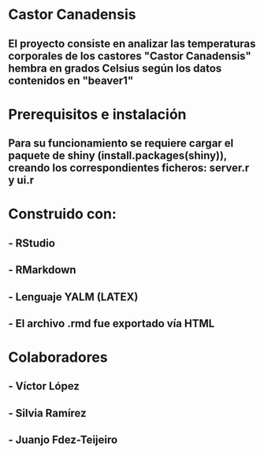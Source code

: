 # Castor Canadensis
## El proyecto consiste en analizar las temperaturas corporales de los castores "Castor Canadensis" hembra en grados Celsius según los datos contenidos en "beaver1"

# Prerequisitos  e instalación
## Para su funcionamiento se requiere cargar el paquete de shiny (install.packages(shiny)), creando los correspondientes ficheros: server.r y ui.r

# Construido con:
## - RStudio
## - RMarkdown
## - Lenguaje YALM (LATEX)
## - El archivo .rmd fue exportado vía HTML

# Colaboradores
## - Víctor López
## - Silvia Ramírez
## - Juanjo Fdez-Teijeiro
